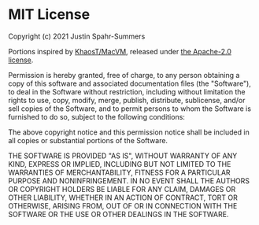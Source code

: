 # MIT License

Copyright (c) 2021 Justin Spahr-Summers

Portions inspired by [KhaosT/MacVM](https://github.com/KhaosT/MacVM), released under [the Apache-2.0 license](https://github.com/KhaosT/MacVM/blob/1c351e2e54c2988698d8540abadc0c5c80ada403/LICENSE).

Permission is hereby granted, free of charge, to any person obtaining a copy
of this software and associated documentation files (the "Software"), to deal
in the Software without restriction, including without limitation the rights
to use, copy, modify, merge, publish, distribute, sublicense, and/or sell
copies of the Software, and to permit persons to whom the Software is
furnished to do so, subject to the following conditions:

The above copyright notice and this permission notice shall be included in all
copies or substantial portions of the Software.

THE SOFTWARE IS PROVIDED "AS IS", WITHOUT WARRANTY OF ANY KIND, EXPRESS OR
IMPLIED, INCLUDING BUT NOT LIMITED TO THE WARRANTIES OF MERCHANTABILITY,
FITNESS FOR A PARTICULAR PURPOSE AND NONINFRINGEMENT. IN NO EVENT SHALL THE
AUTHORS OR COPYRIGHT HOLDERS BE LIABLE FOR ANY CLAIM, DAMAGES OR OTHER
LIABILITY, WHETHER IN AN ACTION OF CONTRACT, TORT OR OTHERWISE, ARISING FROM,
OUT OF OR IN CONNECTION WITH THE SOFTWARE OR THE USE OR OTHER DEALINGS IN THE
SOFTWARE.
